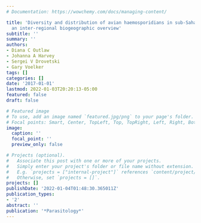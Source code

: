 ```yaml
---
# Documentation: https://wowchemy.com/docs/managing-content/

title: 'Diversity and distribution of avian haemosporidians in sub-Saharan Africa:
  an inter-regional biogeographic overview'
subtitle: ''
summary: ''
authors:
- Diana C Outlaw
- Johanna A Harvey
- Sergei V Drovetski
- Gary Voelker
tags: []
categories: []
date: '2017-01-01'
lastmod: 2022-01-03T20:20:13-05:00
featured: false
draft: false

# Featured image
# To use, add an image named `featured.jpg/png` to your page's folder.
# Focal points: Smart, Center, TopLeft, Top, TopRight, Left, Right, BottomLeft, Bottom, BottomRight.
image:
  caption: ''
  focal_point: ''
  preview_only: false

# Projects (optional).
#   Associate this post with one or more of your projects.
#   Simply enter your project's folder or file name without extension.
#   E.g. `projects = ["internal-project"]` references `content/project/deep-learning/index.md`.
#   Otherwise, set `projects = []`.
projects: []
publishDate: '2022-01-04T01:48:30.365011Z'
publication_types:
- '2'
abstract: ''
publication: '*Parasitology*'
---
```

